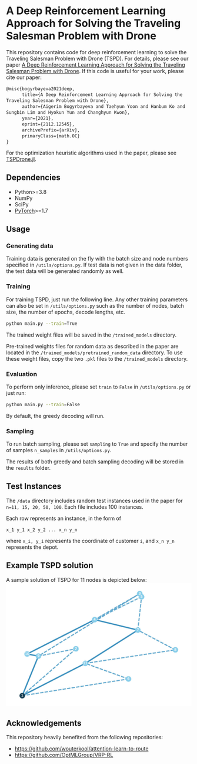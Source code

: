 # A Deep Reinforcement Learning Approach for Solving the Traveling Salesman Problem with Drone

This repository contains code for deep reinforcement learning to solve the Traveling Salesman Problem with Drone (TSPD). For details, please see our paper [A Deep Reinforcement Learning Approach for Solving the Traveling Salesman Problem with Drone](https://arxiv.org/abs/2112.12545). If this code is useful for your work, please cite our paper:

```
@misc{bogyrbayeva2021deep,
      title={A Deep Reinforcement Learning Approach for Solving the Traveling Salesman Problem with Drone}, 
      author={Aigerim Bogyrbayeva and Taehyun Yoon and Hanbum Ko and Sungbin Lim and Hyokun Yun and Changhyun Kwon},
      year={2021},
      eprint={2112.12545},
      archivePrefix={arXiv},
      primaryClass={math.OC}
}
``` 

For the optimization heuristic algorithms used in the paper, please see [TSPDrone.jl](https://github.com/chkwon/TSPDrone.jl).


## Dependencies

* Python>=3.8
* NumPy
* SciPy
* [PyTorch](http://pytorch.org/)>=1.7


## Usage

### Generating data

Training data is generated on the fly with the batch size and node numbers specified in `/utils/options.py`. If test data is not given in the data folder, the test data will be generated randomly as well.

### Training

For training TSPD, just run the following line. Any other training parameters can also be set in `/utils/options.py` such as the number of nodes, batch size, the number of epochs, decode lengths, etc. 
```bash
python main.py --train=True
```
The trained weight files will be saved in the `/trained_models` directory.

Pre-trained weights files for random data as described in the paper are located in the `/trained_models/pretrained_random_data` directory. To use these weight files, copy the two `.pkl` files to the `/trained_models` directory.


### Evaluation
 To perform only inference, please set `train` to `False` in `/utils/options.py` or just run:
```bash
python main.py --train=False
```
By default, the greedy decoding will run. 

### Sampling
To run batch sampling, please set `sampling` to `True` and specify the number of samples `n_samples` in `/utils/options.py`. 

The results of both greedy and batch sampling decoding will be stored in the `results` folder. 




## Test Instances

The `/data` directory includes random test instances used in the paper for `n=11, 15, 20, 50, 100`.
Each file includes 100 instances. 

Each row represents an instance, in the form of 
```
x_1 y_1 x_2 y_2 ... x_n y_n
```
where `x_i, y_i` represents the coordinate of customer `i`, and `x_n y_n` represents the depot.



## Example TSPD solution
A sample solution of TSPD for 11 nodes is depicted below:
![](/images/optimal-n11-6-2.jpg)



## Acknowledgements
This repository heavily benefited from the following repositories:
- https://github.com/wouterkool/attention-learn-to-route
- https://github.com/OptMLGroup/VRP-RL
